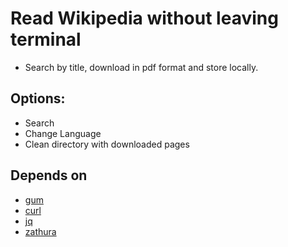 # Read Wikipedia without leaving terminal
- Search by title, download in pdf format and store locally.

## Options:
- Search
- Change Language
- Clean directory with downloaded pages

## Depends on
- [gum](https://github.com/charmbracelet/gum)
- [curl](https://curl.se/)
- [jq](https://jqlang.github.io/jq/)
- [zathura](https://pwmt.org/projects/zathura/)
